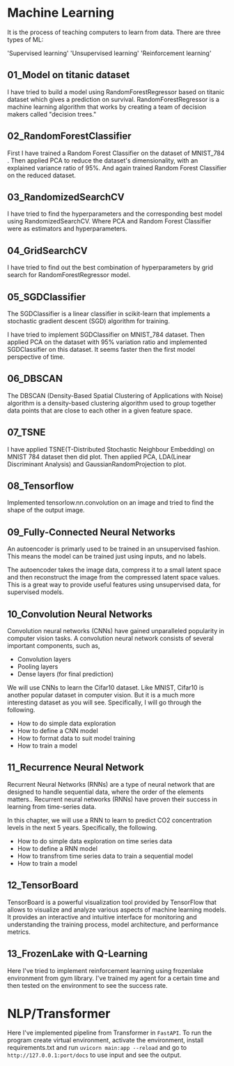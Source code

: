# Machine Learning 
It is the process of teaching computers to learn from data.
There are three types of ML:

'Supervised learning'
'Unsupervised learning'
'Reinforcement learning'

## 01_Model on titanic dataset
I have tried to build a model using RandomForestRegressor based on titanic dataset which gives a prediction on survival. RandomForestRegressor is a machine learning algorithm that works by creating a team of decision makers called "decision trees." 


## 02_RandomForestClassifier
First I have trained a Random Forest Classifier on the dataset of MNIST_784 . Then applied PCA to reduce the dataset's dimensionality, with an explained variance ratio of 95%. And again trained Random Forest Classifier on the reduced dataset.


## 03_RandomizedSearchCV
I have tried to find the hyperparameters and the corresponding best model using RandomizedSearchCV. Where PCA and Random Forest Classifier were as estimators and hyperparameters.


## 04_GridSearchCV
I have tried to find out the best combination of hyperparameters by grid search for RandomForestRegressor model.


## 05_SGDClassifier
The SGDClassifier is a linear classifier in scikit-learn that implements a stochastic gradient descent (SGD) algorithm for training.

I have tried to implement SGDClassifier on MNIST_784 dataset. Then applied PCA on the dataset with 95% variation ratio and implemented SGDClassifier on this dataset. It seems faster then the first model perspective of time.


## 06_DBSCAN
The DBSCAN (Density-Based Spatial Clustering of Applications with Noise) algorithm is a density-based clustering algorithm used to group together data points that are close to each other in a given feature space.


## 07_TSNE
I have applied TSNE(T-Distributed Stochastic Neighbour Embedding) on MNIST 784 dataset then did plot. Then applied PCA, LDA(Linear Discriminant Analysis) and GaussianRandomProjection to plot.


## 08_Tensorflow
Implemented tensorlow.nn.convolution on an image and tried to find the shape of the output image.



## 09_Fully-Connected Neural Networks
An autoencoder is primarly used to be trained in an unsupervised fashion. This means the model can be trained just using inputs, and no labels. 

The autoencoder takes the image data, compress it to a small latent space and then reconstruct the image from the compressed latent space values. This is a great way to provide useful features using unsupervised data, for supervised models.



## 10_Convolution Neural Networks

Convolution neural networks (CNNs) have gained unparalleled popularity in computer vision tasks. A convolution neural network consists of several important components, such as,

* Convolution layers
* Pooling layers
* Dense layers (for final prediction)

We will use CNNs to learn the Cifar10 dataset. Like MNIST, Cifar10 is another popular dataset in computer vision. But it is a much more interesting dataset as you will see. Specifically, I will go through the following.

* How to do simple data exploration
* How to define a CNN model
* How to format data to suit model training
* How to train a model


## 11_Recurrence Neural Network
Recurrent Neural Networks (RNNs) are a type of neural network that are designed to handle sequential data, where the order of the elements matters.. Recurrent neural networks (RNNs) have proven their success in learning from time-series data.

In this chapter, we will use a RNN to learn to predict CO2 concentration levels in the next 5 years. Specifically, the following.

* How to do simple data exploration on time series data
* How to define a RNN model
* How to transfrom time series data to train a sequential model
* How to train a model


## 12_TensorBoard
TensorBoard is a powerful visualization tool provided by TensorFlow that allows to visualize and analyze various aspects of machine learning models. It provides an interactive and intuitive interface for monitoring and understanding the training process, model architecture, and performance metrics.


## 13_FrozenLake with Q-Learning
Here I've tried to implement reinforcement learning using frozenlake environment from gym library. I've trained my agent for a certain time and then tested on the environment to see the success rate. 


# NLP/Transformer
Here I've implemented pipeline from Transformer in `FastAPI`. To run the program create virtual environment, activate the environment, install requirements.txt and run `uvicorn main:app --reload` and go to `http://127.0.0.1:port/docs` to use input and see the output.